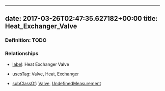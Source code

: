 
---
date: 2017-03-26T02:47:35.627182+00:00
title: Heat_Exchanger_Valve
---
### Definition: TODO

### Relationships

* [label](http://www.w3.org/2000/01/rdf-schema#label): Heat Exchanger Valve

* [usesTag](https://brickschema.org/schema/1.0/BrickFrame#usesTag): [Valve](https://brickschema.org/schema/1.0/BrickTag#Valve), [Heat](https://brickschema.org/schema/1.0/BrickTag#Heat), [Exchanger](https://brickschema.org/schema/1.0/BrickTag#Exchanger)

* [subClassOf](http://www.w3.org/2000/01/rdf-schema#subClassOf): [Valve](https://brickschema.org/schema/1.0/Brick#Valve), [UndefinedMeasurement](https://brickschema.org/schema/1.0/Brick#UndefinedMeasurement)
